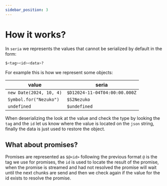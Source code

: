 ```yaml
---
sidebar_position: 3
---
```


# How it works?

In `seria` we represents the values that cannot be serialized by default in the form:

```bash
$<tag><id><data>?
```

For example this is how we represent some objects:

| value                   | seria                         |
| ----------------------- | ----------------------------- |
| `new Date(2024, 10, 4)` | `$D12024-11-04T04:00:00.000Z` |
| `Symbol.for("Nezuko")`  | `$S2Nezuko`                   |
| `undefined`             | `$undefined`                  |

When deserializing the look at the value and check the type by looking the `tag`
and the `id` let us know where the value is located on the `json` string, finally the data
is just used to restore the object.

## What about promises?

Promises are represented as `$@<id>` following the previous format `@` is the tag we use for promises,
the `id` is used to locate the result of the promise, when the promise is streamed and had not resolved
the promise will wait until the next chunks are send and then we check again if the value for the id exists to resolve the promise.
